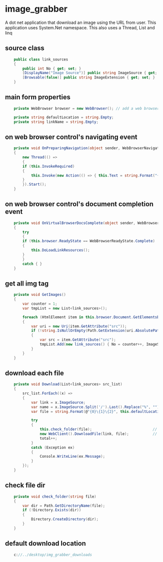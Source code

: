 # image_grabber
A dot net application that download an image using the URL from user. This application uses System.Net namespace.
This also uses a Thread, List<T> and linq

## source class 
```csharp
	public class link_sources
	{
		public int No { get; set; }
		[DisplayName("Image Source")] public string ImageSource { get; set; }
		[Browsable(false)] public string ImageExtension { get; set; }
	}
```
## main form properties
```csharp
	private WebBrowser browser = new WebBrowser(); // add a web browser control

	private string defaultLocation = string.Empty;
	private string linkName = string.Empty;
```

## on web browser control's navigating event
```csharp
	private void OnPreparingNavigation(object sender, WebBrowserNavigatingEventArgs e)
	{
	    new Thread(() => 
	    {
		if (this.InvokeRequired)
		{
		    this.Invoke(new Action(() => { this.Text = string.Format("{0} | Navigating...", this.appName); }));
		}
	    }).Start();
	}
```

## on web browser control's document completion event
```csharp
	private void OnVirtualBrowserDocsComplete(object sender, WebBrowserDocumentCompletedEventArgs e)
	{
	    try
	    {
		if (this.browser.ReadyState == WebBrowserReadyState.Complete)
		{
		    this.DoLoadLinkResources();
		}
	    }
	    catch { }
	}
```

## get all img tag
```csharp
	private void GetImages()
	{
		var counter = 1;
		var tmpList = new List<link_sources>();

		foreach (HtmlElement item in this.browser.Document.GetElementsByTagName("IMG"))
		{
			var uri = new Uri(item.GetAttribute("src"));
			if (!string.IsNullOrEmpty(Path.GetExtension(uri.AbsolutePath)))
			{
				var src = item.GetAttribute("src");
				tmpList.Add(new link_sources() { No = counter++, ImageSource = src, ImageExtension = src.Split('.').Last().ToLower() });
			}
		}
	}
```

## download each file
```csharp
	private void Download(List<link_sources> src_list)
	{
		src_list.ForEach((x) =>
		{
			var link = x.ImageSource;
			var name = x.ImageSource.Split('/').Last().Replace("%", "");
			var file = string.Format(@"{0}\{1}\{2}", this.defaultLocation, this.linkName, name);

			try
			{
				this.check_folder(file);                            // create a seperate directory for each link
				new WebClient().DownloadFile(link, file);           // download the file
				total++;
			}
			catch (Exception ex)
			{
				Console.WriteLine(ex.Message);
			}
		});
	}
```

## check file dir
```csharp
	private void check_folder(string file)
	{
		var dir = Path.GetDirectoryName(file);
		if (!Directory.Exists(dir))
		{
			Directory.CreateDirectory(dir);
		}
	}

```
## default download location 
```csharp
	c://../desktop/img_grabber_downloads
```
